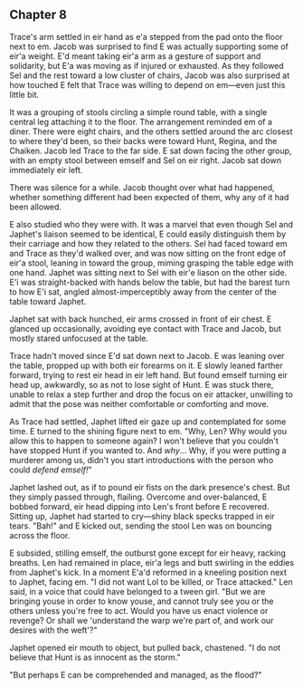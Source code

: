 ---
---


## Chapter 8

Trace's arm settled in eir hand as e'a stepped from the pad onto the
floor next to em.  Jacob was surprised to find E was actually
supporting some of eir'a weight.  E'd meant taking eir'a arm as a
gesture of support and solidarity, but E'a was moving as if injured or
exhausted.  As they followed Sel and the rest toward a low cluster of
chairs, Jacob was also surprised at how touched E felt that Trace was
willing to depend on em&mdash;even just this little bit.

It was a grouping of stools circling a simple round table, with a
single central leg attaching it to the floor.  The arrangement
reminded em of a diner.  There were eight chairs, and the others
settled around the arc closest to where they'd been, so their backs
were toward Hunt, Regina, and the Chaiken.  Jacob led Trace to the far
side.  E sat down facing the other group, with an empty stool between
emself and Sel on eir right.  Jacob sat down immediately eir left.

There was silence for a while.  Jacob thought over what had happened,
whether something different had been expected of them, why any of it
had been allowed.

E also studied who they were with.  It was a marvel that even though
Sel and Japhet's liaison seemed to be identical, E could easily
distinguish them by their carriage and how they related to the others.
Sel had faced toward em and Trace as they'd walked over, and was now
sitting on the front edge of eir'a stool, leaning in toward the group,
miming grasping the table edge with one hand.  Japhet was sitting next
to Sel with eir'e liason on the other side.  E'i was straight-backed
with hands below the table, but had the barest turn to how E'i sat,
angled almost-imperceptibly away from the center of the table toward
Japhet.

Japhet sat with back hunched, eir arms crossed in front of eir chest.
E glanced up occasionally, avoiding eye contact with Trace and Jacob,
but mostly stared unfocused at the table.

Trace hadn't moved since E'd sat down next to Jacob.  E was leaning
over the table, propped up with both eir forearms on it.  E slowly
leaned farther forward, trying to rest eir head in eir left hand.  But
found emself turning eir head up, awkwardly, so as not to lose sight
of Hunt.  E was stuck there, unable to relax a step further and drop
the focus on eir attacker, unwilling to admit that the pose was
neither comfortable or comforting and move.

As Trace had settled, Japhet lifted eir gaze up and contemplated for
some time.  E turned to the shining figure next to em.  "Why, Len?
Why would you allow this to happen to someone again?  I won't believe
that you couldn't have stopped Hunt if you wanted to.  And _why_...
Why, if you were putting a murderer among us, didn't you start
introductions with the person who could _defend emself!_"

Japhet lashed out, as if to pound eir fists on the dark presence's
chest.  But they simply passed through, flailing.  Overcome and
over-balanced, E bobbed forward, eir head dipping into Len's front
before E recovered.  Sitting up, Japhet had started to cry&mdash;shiny
black specks trapped in eir tears.  "Bah!" and E kicked out, sending
the stool Len was on bouncing across the floor.

E subsided, stilling emself, the outburst gone except for eir heavy,
racking breaths.  Len had remained in place, eir'a legs and butt
swirling in the eddies from Japhet's kick.  In a moment E'a'd reformed
in a kneeling position next to Japhet, facing em.  "I did not want Lol
to be killed, or Trace attacked."  Len said, in a voice that could
have belonged to a tween girl.  "But we are bringing youse in order to
know youse, and cannot truly see you or the others unless you're free
to act.  Would you have us enact violence or revenge?  Or shall we
'understand the warp we're part of, and work our desires with the
weft'?"

Japhet opened eir mouth to object, but pulled back, chastened.  "I do
not believe that Hunt is as innocent as the storm."

"But perhaps E can be comprehended and managed, as the flood?"
